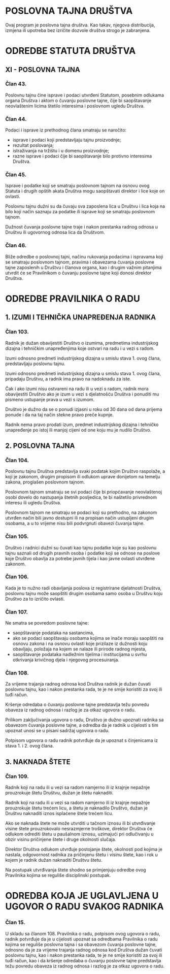 # POSLOVNA TAJNA DRUŠTVA

Ovaj program je poslovna tajna društva. Kao takav, njegova distribucija, izmjena ili upotreba bez izričite dozvole društva strogo je zabranjena.


# ODREDBE STATUTA DRUŠTVA

## XI - POSLOVNA TAJNA

### Član 43.

Poslovnu tajnu čine isprave i podaci utvrđeni Statutom, posebnim odlukama organa Društva i aktom o čuvanju poslovne tajne, čije bi saopštavanje neovlaštenim licima štetilo interesima i poslovnom ugledu Društva.

### Član 44.

Podaci i isprave iz prethodnog člana smatraju se naročito:

* isprave i podaci koji predstavljaju tajnu proizvodnje;
* rezultat poslovanja;
* istraživanja na tržištu i u domenu proizvodnje;
* razne isprave i podaci čije bi saopštavanje bilo protivno interesima Društva.

### Član 45.

Isprave i podatke koji se smatraju poslovnom tajnom na osnovu ovog Statuta i drugih opštih akata Društva mogu saopštavati direktor i lice koje on ovlasti.

Poslovnu tajnu dužni su da čuvaju sva zaposlena lica u Društvu i lica koja na bilo koji način saznaju za podatke ili isprave koji se smatraju poslovnom tajnom.

Dužnost čuvanja poslovne tajne traje i nakon prestanka radnog odnosa u Društvu ili ugovornog odnosa lica da Društvom.

### Član 46.

Bliže odredbe o poslovnoj tajni, načinu rukovanja podacima i ispravama koji se smatraju poslovnom tajnom, pravima i obavezama čuvanja poslovne tajne zaposlenih u Društvu i članova organa, kao i drugim važnim pitanjima utvrdit će se Pravilnikom o čuvanju poslovne tajne koji donosi direktor Društva.

# ODREDBE PRAVILNIKA O RADU

## 1. IZUMI I TEHNIČKA UNAPREĐENJA RADNIKA

### Član 103.

Radnik je dužan obavijestiti Društvo o izumima, predmetima industrijskog dizajna i tehničkim unapređenjima koje ostvari na radu i u vezi s radom.

Izumi odnosno predmeti industrijskog dizajna u smislu stava 1. ovog člana, predstavljaju poslovnu tajnu.

Izumi odnosno predmeti industrijskog dizajna u smislu stava 1. ovog člana, pripadaju Društvu, a radnik ima pravo na nadoknadu za iste.

Čak i ako izumi nisu ostvareni na radu ili u vezi s radom, radnik mora obavijestiti Društvo ako je izum u vezi s djelatnošću Društva i ponuditi mu pismeno ustupanje prava u vezi s izumom.

Društvo je dužno da se o ponudi izjasni u roku od 30 dana od dana prijema ponude i da na taj način stekne pravo preče kupnje.

Radnik nema pravo prodati izum, predmet industrijskog dizajna i tehničko unapređenje po istoj ili manjoj cijeni od one koju mu je nudilo Društvo.

## 2. POSLOVNA TAJNA

### Član 104.

Poslovnu tajnu Društva predstavlja svaki podatak kojim Društvo raspolaže, a koji je zakonom, drugim propisom ili odlukom uprave donijetom na temelju zakona, proglašen poslovnom tajnom.

Poslovnom tajnom smatraju se svi podaci čije bi priopćavanje neovlaštenoj osobi dovelo do nastupanja štetnih posljedica, te bi naštetilo privrednom interesu ili ugledu Društva.

Poslovnom tajnom ne smatraju se podaci koji su prethodno, na zakonom utvrđen način bili javno dostupni ili na propisan način ustupljeni drugim osobama, a u to vrijeme nisu bili podvrgnuti obavezi čuvanja tajne.

### Član 105.

Društvo i radnici dužni su čuvati kao tajnu podatke koje su kao poslovnu tajnu saznali od drugih pravnih osoba i podatke koji se odnose na poslove koje Društvo obavlja za potrebe javnih tijela i kao javne ovlasti utvrđene zakonom.

### Član 106.

Kada je to nužno radi obavljanja poslova iz registrirane djelatnosti Društva, poslovnu tajnu može saopštiti drugim osobama samo osoba u Društvu koju Društvo za to izričito ovlasti.

### Član 107.

Ne smatra se povredom poslovne tajne:

* saopštavanje podataka na sastancima,
* ako se podaci saopštavaju osobama kojima se inače moraju saopštiti na osnovu zakona i na osnovu ovlasti koje prizilaze iz dužnosti koju obavljaju, položaja na kojem se nalaze ili prirode radnog mjesta,
* saopštavanje podataka nadležnim tijelima i institucijama u svrhu otkrivanja krivičnog djela i njegovog procesuiranja.

### Član 108.

Za vrijeme trajanja radnog odnosa kod Društva radnik je dužan čuvati poslovnu tajnu, kao i nakon prestanka rada, te je ne smije koristiti za svoj ili tuđi račun.

Kršenje odredaba o čuvanju poslovne tajne predstavlja težu povredu obaveza iz radnog odnosa i razlog je za otkaz ugovora o radu.

Prilikom zaključivanja ugovora o radu, Društvo je dužno upoznati radnika sa obavezom čuvanja poslovne tajne, a odredba da je radnik u cijelosti s tim upoznat unosi se u pisani sadržaj ugovora o radu.

Potpisom ugovora o radu radnik potvrđuje da je upoznat s činjenicama iz stava 1. i 2. ovog člana.

## 3. NAKNADA ŠTETE

### Član 109.

Radnik koji na radu ili u vezi sa radom namjerno ili iz krajnje nepažnje prouzrokuje štetu Društvu, dužan je štetu naknaditi.

Radnik koji na radu ili u vezi sa radom namjerno ili iz krajnje nepažnje prouzrokuje štetu trećem licu, a štetu je naknadilo Društvo, dužan je Društvu naknaditi iznos isplaćene štete trećem licu.

Ako se naknada štete ne može utvrditi u tačnom iznosu ili bi utvrđivanje visine štete prouzrokovalo nesrazmjerne troškove, direktor Društva će odlukom odrediti štetu u paušalnom iznosu, uzimajući pri odlučivanju u obzir visinu pričinjene štete i druge okolnosti slučaja.

Direktor Društva odlukom utvrđuje postojanje štete, okolnosti pod kojima je nastala, odgovornost radnika za pričinjenu štetu i visinu štete, kao i  rok u kojem je radnik dužan naknaditi Društvu štetu.

Na postupak utvrđivanja štete shodno se primjenjuju odredbe ovog Pravilnika kojima se reguliše disciplinski postupak.

# ODREDBA KOJA JE UGLAVLJENA U UGOVOR O RADU SVAKOG RADNIKA

### Član 15.

U skladu sa članom 108. Pravilnika o radu, potpisom ovog ugovora o radu, radnik potvrđuje da je u cijelosti upoznat sa odredbama Pravilnika o radu kojima se reguliše poslovna tajna i sa obavezom čuvanja poslovne tajne, odnosno da je za vrijeme trajanja radnog odnosa kod Društva dužan čuvati poslovnu tajnu, kao i nakon prestanka rada, te je ne smije koristiti za svoj ili tuđi račun, kao i da kršenje odredaba o čuvanju poslovne tajne predstavlja težu povredu obaveza iz radnog odnosa i razlog je za otkaz ugovora o radu.
